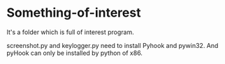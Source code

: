 # Something-of-interest
It's a folder which is full of interest program.

screenshot.py and keylogger.py need to install Pyhook and pywin32. And pyHook can only be installed by python of x86.
